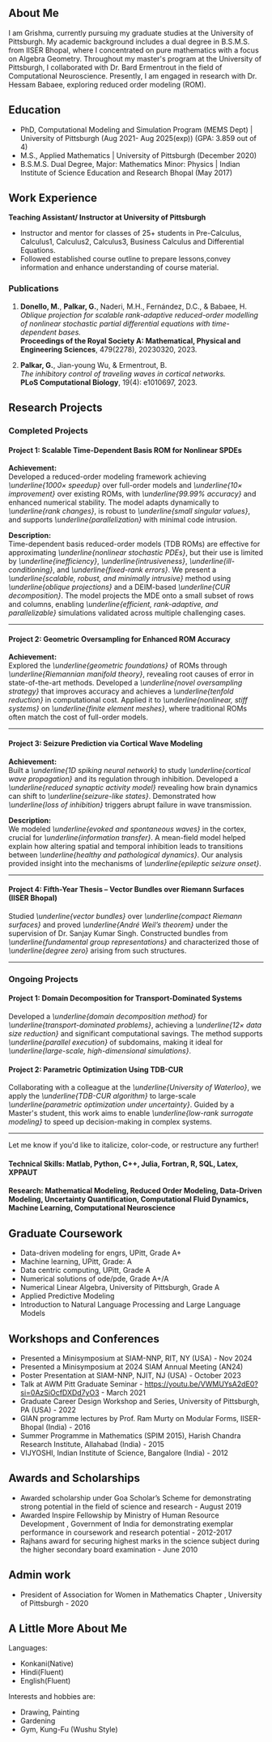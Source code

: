 
## About Me


I am Grishma, currently pursuing my graduate studies at the University of Pittsburgh. My academic background includes a dual degree in B.S.M.S. from IISER Bhopal, where I concentrated on pure mathematics with a focus on Algebra Geometry. Throughout my master's program at the University of Pittsburgh, I collaborated with Dr. Bard Ermentrout in the field of Computational Neuroscience. Presently, I am engaged in research with Dr. Hessam Babaee, exploring reduced order modeling (ROM).



## Education
- PhD, Computational Modeling and Simulation Program (MEMS Dept) | University of Pittsburgh (Aug 2021- Aug 2025(exp)) (GPA: 3.859 out of 4)
- M.S., Applied Mathematics	                             | University of Pittsburgh (December 2020)	 		
- B.S.M.S. Dual Degree, Major: Mathematics Minor: Physics	     | Indian Institute of Science Education and Research Bhopal (May 2017)	 			        		

## Work Experience
**Teaching Assistant/ Instructor at University of Pittsburgh**
- Instructor and mentor for classes of 25+ students in Pre-Calculus, Calculus1, Calculus2, Calculus3, Business Calculus and Differential Equations.
- Followed established course outline to prepare lessons,convey information and enhance understanding of course material.
            
 
### **Publications**

1. **Donello, M.**, **Palkar, G.**, Naderi, M.H., Fernández, D.C., & Babaee, H.  
*Oblique projection for scalable rank-adaptive reduced-order modelling of nonlinear stochastic partial differential equations with time-dependent bases.*  
**Proceedings of the Royal Society A: Mathematical, Physical and Engineering Sciences**, 479(2278), 20230320, 2023.

2. **Palkar, G.**, Jian-young Wu, & Ermentrout, B.  
*The inhibitory control of traveling waves in cortical networks.*  
**PLoS Computational Biology**, 19(4): e1010697, 2023.



## Research Projects


### **Completed Projects**

#### **Project 1: Scalable Time-Dependent Basis ROM for Nonlinear SPDEs**
**Achievement:**  
Developed a reduced-order modeling framework achieving *\underline{1000× speedup}* over full-order models and *\underline{10× improvement}* over existing ROMs, with *\underline{99.99% accuracy}* and enhanced numerical stability. The model adapts dynamically to *\underline{rank changes}*, is robust to *\underline{small singular values}*, and supports *\underline{parallelization}* with minimal code intrusion.

**Description:**  
Time-dependent basis reduced-order models (TDB ROMs) are effective for approximating *\underline{nonlinear stochastic PDEs}*, but their use is limited by *\underline{inefficiency}*, *\underline{intrusiveness}*, *\underline{ill-conditioning}*, and *\underline{fixed-rank errors}*. We present a *\underline{scalable, robust, and minimally intrusive}* method using *\underline{oblique projections}* and a DEIM-based *\underline{CUR decomposition}*. The model projects the MDE onto a small subset of rows and columns, enabling *\underline{efficient, rank-adaptive, and parallelizable}* simulations validated across multiple challenging cases.

---

#### **Project 2: Geometric Oversampling for Enhanced ROM Accuracy**
**Achievement:**  
Explored the *\underline{geometric foundations}* of ROMs through *\underline{Riemannian manifold theory}*, revealing root causes of error in state-of-the-art methods. Developed a *\underline{novel oversampling strategy}* that improves accuracy and achieves a *\underline{tenfold reduction}* in computational cost. Applied it to *\underline{nonlinear, stiff systems}* on *\underline{finite element meshes}*, where traditional ROMs often match the cost of full-order models.

---

#### **Project 3: Seizure Prediction via Cortical Wave Modeling**
**Achievement:**  
Built a *\underline{1D spiking neural network}* to study *\underline{cortical wave propagation}* and its regulation through inhibition. Developed a *\underline{reduced synaptic activity model}* revealing how brain dynamics can shift to *\underline{seizure-like states}*. Demonstrated how *\underline{loss of inhibition}* triggers abrupt failure in wave transmission.

**Description:**  
We modeled *\underline{evoked and spontaneous waves}* in the cortex, crucial for *\underline{information transfer}*. A mean-field model helped explain how altering spatial and temporal inhibition leads to transitions between *\underline{healthy and pathological dynamics}*. Our analysis provided insight into the mechanisms of *\underline{epileptic seizure onset}*.

---

#### **Project 4: Fifth-Year Thesis – Vector Bundles over Riemann Surfaces (IISER Bhopal)**  
Studied *\underline{vector bundles}* over *\underline{compact Riemann surfaces}* and proved *\underline{André Weil’s theorem}* under the supervision of Dr. Sanjay Kumar Singh. Constructed bundles from *\underline{fundamental group representations}* and characterized those of *\underline{degree zero}* arising from such structures.

---

### **Ongoing Projects**

#### **Project 1: Domain Decomposition for Transport-Dominated Systems**
Developed a *\underline{domain decomposition method}* for *\underline{transport-dominated problems}*, achieving a *\underline{12× data size reduction}* and significant computational savings. The method supports *\underline{parallel execution}* of subdomains, making it ideal for *\underline{large-scale, high-dimensional simulations}*.

#### **Project 2: Parametric Optimization Using TDB-CUR**
Collaborating with a colleague at the *\underline{University of Waterloo}*, we apply the *\underline{TDB-CUR algorithm}* to large-scale *\underline{parametric optimization under uncertainty}*. Guided by a Master's student, this work aims to enable *\underline{low-rank surrogate modeling}* to speed up decision-making in complex systems.

---

Let me know if you'd like to italicize, color-code, or restructure any further!

#### Technical Skills: Matlab, Python, C++, Julia, Fortran, R, SQL, Latex, XPPAUT
#### Research: Mathematical Modeling, Reduced Order Modeling, Data-Driven Modeling, Uncertainty Quantification, Computational Fluid Dynamics, Machine Learning, Computational Neuroscience

## Graduate Coursework
- Data-driven modeling for engrs, UPitt, Grade A+
- Machine learning, UPitt, Grade: A
- Data centric computing, UPitt, Grade A
- Numerical solutions of ode/pde, Grade A+/A
- Numerical Linear Algebra, University of Pittsburgh, Grade A
- Applied Predictive Modeling
- Introduction to Natural Language Processing and Large Language Models




## Workshops and Conferences
- Presented a Minisymposium at SIAM-NNP, RIT, NY (USA) - Nov 2024
- Presented a Minisymposium at 2024 SIAM Annual Meeting (AN24)
- Poster Presentation at SIAM-NNP, NJIT, NJ (USA) - October 2023
- Talk at AWM Pitt Graduate Seminar - https://youtu.be/VWMUYsA2dE0?si=0AzSiOcfDXDd7yO3 - March 2021
- Graduate Career Design Workshop and Series, University of Pittsburgh, PA (USA) - 2022
- GIAN programme lectures by Prof. Ram Murty on Modular Forms, IISER-Bhopal (India) - 2016
- Summer Programme in Mathematics (SPIM 2015), Harish Chandra Research Institute, Allahabad (India) - 2015
- VIJYOSHI, Indian Institute of Science, Bangalore (India) - 2012


  
## Awards and Scholarships
- Awarded scholarship under Goa Scholar’s Scheme for demonstrating strong potential in the field of science and research - August 2019
- Awarded Inspire Fellowship by Ministry of Human Resource Development , Government of India for demonstrating exemplar performance in coursework and research potential - 2012-2017
- Rajhans award for securing highest marks in the science subject during the higher secondary board examination - June 2010

## Admin work
- President of Association for Women in Mathematics Chapter , University of Pittsburgh - 2020

## A Little More About Me
Languages:
- Konkani(Native)
- Hindi(Fluent)
- English(Fluent)

Interests and hobbies are:
- Drawing, Painting
- Gardening
- Gym, Kung-Fu (Wushu Style)
